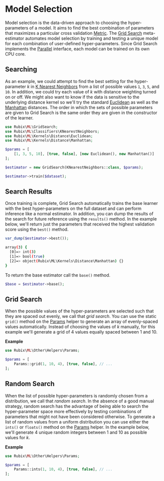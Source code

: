 # Model Selection
Model selection is the data-driven approach to choosing the hyper-parameters of a model. It aims to find the best combination of parameters that maximizes a particular cross validation [Metric](cross-validation/metrics/api.md). The [Grid Search](grid-search.md) meta-estimator automates model selection by training and testing a unique model for each combination of user-defined hyper-parameters. Since Grid Search implements the [Parallel](parallel.md) interface, each model can be trained on its own CPU core.

## Searching
As an example, we could attempt to find the best setting for the hyper-parameter *k* in [K Nearest Neighbors](classifiers/k-nearest-neighbors.md) from a list of possible values `1`, `3`, `5`, and `10`. In addition, we could try each value of *k* with distance weighting turned on or off. We might also want to know if the data is sensitive to the underlying distance kernel so we'll try the standard [Euclidean](https://docs.rubixml.com/en/latest/kernels/distance/euclidean.html) as well as the [Manhattan](https://docs.rubixml.com/en/latest/kernels/distance/manhattan.html) distances. The order in which the sets of possible parameters are given to Grid Search is the same order they are given in the constructor of the learner.

```php
use Rubix\ML\GridSearch;
use Rubix\ML\Classifiers\KNearestNeighbors;
use Rubix\ML\Kernels\Distance\Euclidean;
use Rubix\ML\Kernels\Distance\Manhattan;

$params = [
    [1, 3, 5, 10], [true, false], [new Euclidean(), new Manhattan()]
];

$estimator = new GridSearch(KNearestNeighbors::class, $params);

$estimator->train($dataset);
```

## Search Results
Once training is complete, Grid Search automatically trains the base learner with the best hyper-parameters on the full dataset and can perform inference like a normal estimator. In addition, you can dump the results of the search for future reference using the `results()` method. In the example below, we'll return just the parameters that received the highest validation score using the `best()` method.

```php
var_dump($estimator->best());
```

```sh
array(3) {
  [0]=> int(3)
  [1]=> bool(true)
  [2]=> object(Rubix\ML\Kernels\Distance\Manhattan) {}
}
```

To return the base estimator call the `base()` method.

```php
$base = $estimator->base();
```

## Grid Search
When the possible values of the hyper-parameters are selected such that they are spaced out evenly, we call that *grid search*. You can use the static `grid()` method on the [Params](other/helpers/params.md) helper to generate an array of evenly-spaced values automatically. Instead of choosing the values of *k* manually, for this example we'll generate a grid of 4 values equally spaced between 1 and 10.

**Example**

```php
use Rubix\ML\Other\Helpers\Params;

$params = [
    Params::grid(1, 10, 4), [true, false], // ...
];
```

## Random Search
When the list of possible hyper-parameters is randomly chosen from a distribution, we call that *random search*. In the absence of a good manual strategy, random search has the advantage of being able to search the hyper-parameter space more effectively by testing combinations of parameters that might not have been considered otherwise. To generate a list of random values from a uniform distribution you can use either the `ints()` or `floats()` method on the [Params](other/helpers/params.md) helper. In the example below, we'll generate 4 unique random integers between 1 and 10 as possible values for *k*.

**Example**

```php
use Rubix\ML\Other\Helpers\Params;

$params = [
    Params::ints(1, 10, 4), [true, false], // ...
];
```
